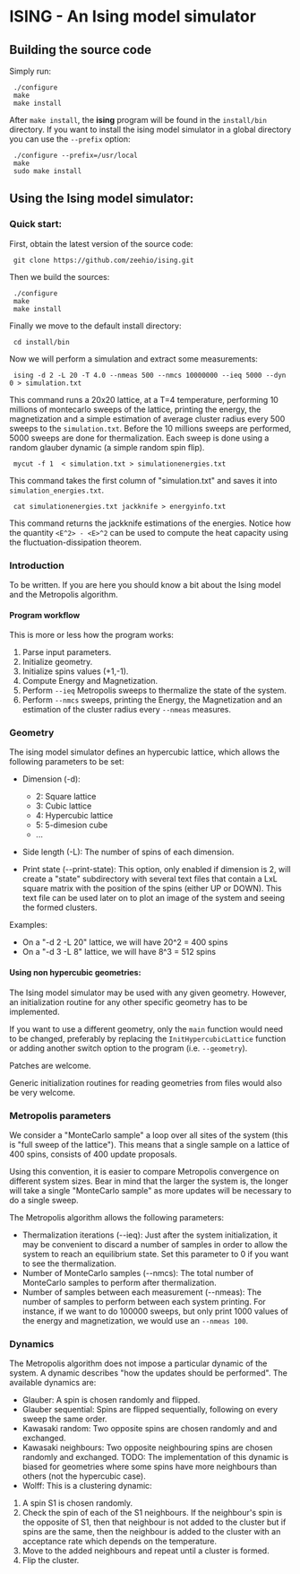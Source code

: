 ISING - An Ising model simulator
=================================

## Building the source code
Simply run:

     ./configure
     make
     make install

After `make install`, the **ising** program will be found in 
the `install/bin` directory. If you want to install the ising model simulator
in a global directory you can use the `--prefix` option:

     ./configure --prefix=/usr/local
     make
     sudo make install


## Using the Ising model simulator:

### Quick start:

First, obtain the latest version of the source code:

     git clone https://github.com/zeehio/ising.git


Then we build the sources:

     ./configure
     make
     make install

Finally we move to the default install directory:

     cd install/bin

Now we will perform a simulation and extract some measurements:

     ising -d 2 -L 20 -T 4.0 --nmeas 500 --nmcs 10000000 --ieq 5000 --dyn 0 > simulation.txt

This command runs a 20x20 lattice, at a T=4 temperature, performing 10 
millions of montecarlo sweeps of the lattice, printing the energy, the
magnetization and a simple estimation of average cluster radius every 500
sweeps to the `simulation.txt`. Before the 10 millions sweeps are performed,
5000 sweeps are done for thermalization. Each sweep is done using a random 
glauber dynamic (a simple random spin flip).

     mycut -f 1  < simulation.txt > simulationenergies.txt

This command takes the first column of "simulation.txt" and saves it into
`simulation_energies.txt`.

     cat simulationenergies.txt jackknife > energyinfo.txt

This command returns the jackknife estimations of the energies. Notice how
the quantity `<E^2> - <E>^2` can be used to compute the heat capacity using
the fluctuation-dissipation theorem.


### Introduction

To be written. If you are here you should know a bit about the Ising model
and the Metropolis algorithm.

#### Program workflow
This is more or less how the program works:

 1. Parse input parameters.
 2. Initialize geometry.
 3. Initialize spins values (+1,-1).
 4. Compute Energy and Magnetization.
 5. Perform `--ieq` Metropolis sweeps to thermalize the state of the system.
 6. Perform `--nmcs` sweeps, printing the Energy, the Magnetization and an 
    estimation of the cluster radius every `--nmeas` measures.

### Geometry
The ising model simulator defines an hypercubic lattice, which allows
the following parameters to be set:

 * Dimension (-d):
     - 2: Square lattice
     - 3: Cubic lattice
     - 4: Hypercubic lattice
     - 5: 5-dimesion cube
     - ...
 * Side length (-L): The number of spins of each dimension.

 * Print state (--print-state): This option, only enabled if dimension is 2,
     will create a "state" subdirectory with several text files that contain
     a  LxL square matrix with the position of the spins (either UP or DOWN). This 
     text file can be used later on to plot an image of the system and seeing
     the formed clusters.

Examples:

 * On a "-d 2 -L 20" lattice, we will have 20^2 = 400 spins
 * On a "-d 3 -L 8" lattice, we will have 8^3 = 512 spins

#### Using non hypercubic geometries:
The Ising model simulator may be used with any given geometry. However, an
initialization routine for any other specific geometry has to be implemented.

If you want to use a different geometry, only the `main` function would need
to be changed, preferably by replacing the `InitHypercubicLattice` function
or adding another switch option to the program (i.e. `--geometry`).

Patches are welcome.

Generic initialization routines for reading geometries from files would also
be very welcome.

### Metropolis parameters

We consider a "MonteCarlo sample" a loop over all sites of the system 
(this is "full sweep of the lattice"). This means that a single sample 
on a lattice of 400 spins, consists of 400 update proposals.

Using this convention, it is easier to compare Metropolis convergence
on different system sizes. Bear in mind that the larger the system is,
the longer will take a single "MonteCarlo sample" as more updates will 
be necessary to do a single sweep.

The Metropolis algorithm allows the following parameters:

  * Thermalization iterations (--ieq): Just after the system initialization,
      it may be convenient to discard a number of samples in order to allow 
      the system to reach an equilibrium state. Set this parameter to 0 if 
      you want to see the thermalization.
  * Number of MonteCarlo samples (--nmcs): The total number of MonteCarlo 
      samples to perform after thermalization.
  * Number of samples between each measurement (--nmeas): The number of 
      samples to perform between each system printing. For instance, if 
      we want to do 100000 sweeps, but only print 1000 values of the energy
      and magnetization, we would use an `--nmeas 100`.

### Dynamics
The Metropolis algorithm does not impose a particular dynamic of the system. 
A dynamic describes "how the updates should be performed". The available
dynamics are:

  * Glauber: A spin is chosen randomly and flipped.
  * Glauber sequential: Spins are flipped sequentially, following on every 
       sweep the same order.
  * Kawasaki random: Two opposite spins are chosen randomly and and exchanged.
  * Kawasaki neighbours: Two opposite neighbouring spins are chosen randomly
       and exchanged. TODO: The implementation of this dynamic is biased for 
       geometries where some spins have more neighbours than others (not the
       hypercubic case).
  * Wolff: This is a clustering dynamic:
   1. A spin S1 is chosen randomly.
   2. Check the spin of each of the S1 neighbours. If the neighbour's spin is 
       the opposite of S1, then that neighbour is not added to the cluster but
       if spins are the same, then the neighbour is added to the cluster with
       an acceptance rate which depends on the temperature.
   3. Move to the added neighbours and repeat until a cluster is formed.
   4. Flip the cluster.


